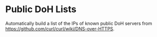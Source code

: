 # Public DoH Lists
Automatically build a list of the IPs of known public DoH servers from https://github.com/curl/curl/wiki/DNS-over-HTTPS.
